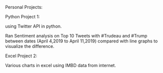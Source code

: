 Personal Projects:


Python Project 1:

using Twitter API in python.

Ran Sentiment analysis on Top 10 Tweets with #Trudeau and #Trump between dates (April 4,2019   to April 11,2019) compared with 
line graphs to visualize the difference.

Excel Project 2:

Various charts in excel using IMBD data from internet.
